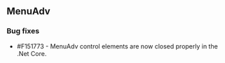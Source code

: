 ## MenuAdv

### Bug fixes

* \#F151773 - MenuAdv control elements are now closed properly in the .Net Core.



